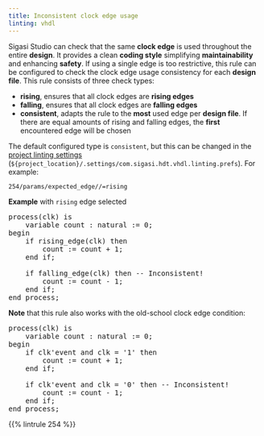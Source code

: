 ```yaml
---
title: Inconsistent clock edge usage
linting: vhdl
---
```


Sigasi Studio can check that the same **clock edge** is used throughout the entire **design**. It provides a clean **coding style** simplifying **maintainability** and enhancing **safety**. If using a single edge is too restrictive, this rule can be configured to check the clock edge usage consistency for each **design file**. This rule consists of three check types:

- **rising**, ensures that all clock edges are **rising edges**
- **falling**, ensures that all clock edges are **falling edges**
- **consistent**, adapts the rule to the **most** used edge per **design file**. If there are equal amounts of rising and falling edges, the **first** encountered edge will be chosen

The default configured type is `consistent`, but this can be changed in the [project linting settings](/manual/eclipse/linting/#manual-configuration) (`${project_location}/.settings/com.sigasi.hdt.vhdl.linting.prefs`). For example:

```text
254/params/expected_edge//=rising
```

**Example** with `rising` edge selected
<pre>
process(clk) is
    variable count : natural := 0;
begin
    if rising_edge(clk) then
        count := count + 1;
    end if;

    if <span class="warning">falling_edge(clk)</span> then -- Inconsistent!
        count := count - 1;
    end if;
end process;
</pre>

**Note** that this rule also works with the old-school clock edge condition:
<pre>
process(clk) is
    variable count : natural := 0;
begin
    if clk'event and clk = '1' then
        count := count + 1;
    end if;

    if <span class="warning">clk'event and clk = '0'</span> then -- Inconsistent!
        count := count - 1;
    end if;
end process;
</pre>

{{% lintrule 254 %}}
